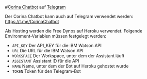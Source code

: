#[Corina Chatbot](https://corina.chat) auf [Telegram](https://t.me/CorinaChat)



Der Corina Chatbot kann auch auf Telegram verwendet werden: https://t.me/CorinaChatbot

Als Hosting werden die Free Dynos auf Heroku verwendet. Folgende Environment-Variablen müssen
festgelegt werden:
* `API_KEY` Der API_KEY für die IBM Watson API
* `URL` Die URL für die IBM Watson API
* `WORKSPACE` Der Workspace, unter dem der Assistant läuft
* `ASSISTANT` Assistant ID für die API
* `NAME` Name, unter dem der Bot auf Heroku gehostet wurde
* `TOKEN` Token für den Telegram-Bot
